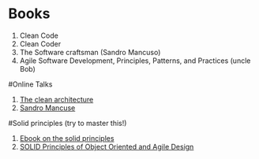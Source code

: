 # Books
1. Clean Code
1. Clean Coder
1. The Software craftsman (Sandro Mancuso)
1. Agile Software Development, Principles, Patterns, and Practices (uncle Bob)


#Online Talks
1. [The clean architecture](https://8thlight.com/blog/uncle-bob/2012/08/13/the-clean-architecture.html)
1. [Sandro Mancuse](http://www.ustream.tv/recorded/61480606)

#Solid principles (try to master this!)
1. [Ebook on the solid principles](https://lostechies.com/wp-content/uploads/2011/03/pablos_solid_ebook.pdf)
1. [SOLID Principles of Object Oriented and Agile Design](https://youtu.be/TMuno5RZNeE)
